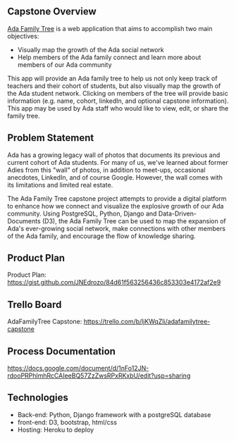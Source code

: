 ## Capstone Overview

[Ada Family Tree](https://adafamilytree.herokuapp.com/) is a web application that aims to accomplish two main objectives:

* Visually map the growth of the Ada social network
* Help members of the Ada family connect and learn more about members of our Ada community

This app will provide an Ada family tree to help us not only keep track of teachers and their cohort of students, but also visually map the growth of the Ada student network. Clicking on members of the tree will provide basic information (e.g. name, cohort, linkedIn, and optional capstone information). This app may be used by Ada staff who would like to view, edit, or share the family tree.

## Problem Statement
Ada has a growing legacy wall of photos that documents its previous and current cohort of Ada students. For many of us, we've learned about former Adies from this "wall" of photos, in addition to meet-ups, occasional anecdotes, LinkedIn, and of course Google. However, the wall comes with its limitations and limited real estate.

The Ada Family Tree capstone project attempts to provide a digital platform to enhance how we connect and visualize the explosive growth of our Ada community. Using PostgreSQL, Python, Django and Data-Driven-Documents (D3), the Ada Family Tree can be used to map the expansion of Ada's ever-growing social network, make connections with other members of the Ada family, and encourage the flow of knowledge sharing.


## Product Plan
Product Plan: https://gist.github.com/JNEdrozo/84d61f563256436c853303e4172af2e9

## Trello Board
AdaFamilyTree Capstone: https://trello.com/b/ljKWqZli/adafamilytree-capstone

## Process Documentation
https://docs.google.com/document/d/1nFo12JN-rdooPRPhlmhRcCAIeeBQ57ZzZwsRPxRKxbU/edit?usp=sharing

## Technologies
- Back-end: Python, Django framework with a postgreSQL database
- front-end: D3, bootstrap, html/css
- Hosting: Heroku to deploy
